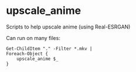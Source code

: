 # upscale_anime
Scripts to help upscale anime (using Real-ESRGAN)

Can run on many files:
```
Get-ChildItem "." -Filter *.mkv | 
Foreach-Object {
    upscale_anime $_
}
```
